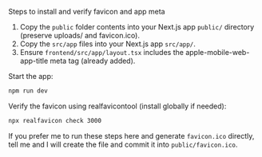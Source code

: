 Steps to install and verify favicon and app meta

1. Copy the `public` folder contents into your Next.js app `public/` directory (preserve uploads/ and favicon.ico).
2. Copy the `src/app` files into your Next.js app `src/app/`.
3. Ensure `frontend/src/app/layout.tsx` includes the apple-mobile-web-app-title meta tag (already added).

Start the app:

```bash
npm run dev
```

Verify the favicon using realfavicontool (install globally if needed):

```bash
npx realfavicon check 3000
```

If you prefer me to run these steps here and generate `favicon.ico` directly, tell me and I will create the file and commit it into `public/favicon.ico`.
